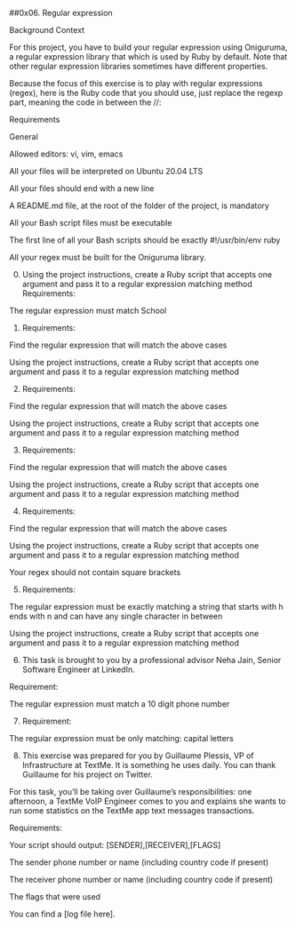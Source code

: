 ##0x06. Regular expression
	
Background Context

For this project, you have to build your regular expression using Oniguruma, a regular expression library that which is used by Ruby by default. Note that other regular expression libraries sometimes have different properties.



Because the focus of this exercise is to play with regular expressions (regex), here is the Ruby code that you should use, just replace the regexp part, meaning the code in between the //:

Requirements

General

Allowed editors: vi, vim, emacs

All your files will be interpreted on Ubuntu 20.04 LTS

All your files should end with a new line

A README.md file, at the root of the folder of the project, is mandatory

All your Bash script files must be executable

The first line of all your Bash scripts should be exactly #!/usr/bin/env ruby

All your regex must be built for the Oniguruma library.

0. Using the project instructions, create a Ruby script that accepts one argument and pass it to a regular expression matching method
	Requirements:



The regular expression must match School

1. Requirements:



Find the regular expression that will match the above cases

Using the project instructions, create a Ruby script that accepts one argument and pass it to a regular expression matching method

2. Requirements:



Find the regular expression that will match the above cases

Using the project instructions, create a Ruby script that accepts one argument and pass it to a regular expression matching method

3. Requirements:



Find the regular expression that will match the above cases

Using the project instructions, create a Ruby script that accepts one argument and pass it to a regular expression matching method

4. Requirements:



Find the regular expression that will match the above cases

Using the project instructions, create a Ruby script that accepts one argument and pass it to a regular expression matching method

Your regex should not contain square brackets

5. Requirements:



The regular expression must be exactly matching a string that starts with h ends with n and can have any single character in between

Using the project instructions, create a Ruby script that accepts one argument and pass it to a regular expression matching method

6. This task is brought to you by a professional advisor Neha Jain, Senior Software Engineer at LinkedIn.



Requirement:



The regular expression must match a 10 digit phone number

7. Requirement:



The regular expression must be only matching: capital letters

8. This exercise was prepared for you by Guillaume Plessis, VP of Infrastructure at TextMe. It is something he uses daily. You can thank Guillaume for his project on Twitter.



For this task, you’ll be taking over Guillaume’s responsibilities: one afternoon, a TextMe VoIP Engineer comes to you and explains she wants to run some statistics on the TextMe app text messages transactions.



Requirements:



Your script should output: [SENDER],[RECEIVER],[FLAGS]

The sender phone number or name (including country code if present)

The receiver phone number or name (including country code if present)

The flags that were used

You can find a [log file here].
